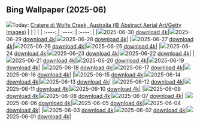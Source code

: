 ## Bing Wallpaper (2025-06)
![](https://www.bing.com/th?id=OHR.WolfeCrater_IT-IT2121882402_UHD.jpg&w=1000)Today: [Cratere di Wolfe Creek, Australia (© Abstract Aerial Art/Getty Images)](https://www.bing.com/th?id=OHR.WolfeCrater_IT-IT2121882402_UHD.jpg&rf=LaDigue_UHD.jpg&pid=hp&w=3840&h=2160&rs=1&c=4)
|      |      |      |
| :----: | :----: | :----: |
|![](https://www.bing.com/th?id=OHR.WolfeCrater_IT-IT2121882402_UHD.jpg&pid=hp&w=384&h=216&rs=1&c=4)2025-06-30 [download 4k](https://www.bing.com/th?id=OHR.WolfeCrater_IT-IT2121882402_UHD.jpg&rf=LaDigue_UHD.jpg&pid=hp&w=3840&h=2160&rs=1&c=4)|![](https://www.bing.com/th?id=OHR.BandaIsland_IT-IT2071858356_UHD.jpg&pid=hp&w=384&h=216&rs=1&c=4)2025-06-29 [download 4k](https://www.bing.com/th?id=OHR.BandaIsland_IT-IT2071858356_UHD.jpg&rf=LaDigue_UHD.jpg&pid=hp&w=3840&h=2160&rs=1&c=4)|![](https://www.bing.com/th?id=OHR.PrideParade_IT-IT2013687797_UHD.jpg&pid=hp&w=384&h=216&rs=1&c=4)2025-06-28 [download 4k](https://www.bing.com/th?id=OHR.PrideParade_IT-IT2013687797_UHD.jpg&rf=LaDigue_UHD.jpg&pid=hp&w=3840&h=2160&rs=1&c=4)|
|![](https://www.bing.com/th?id=OHR.MaroonClownfish_IT-IT1939766498_UHD.jpg&pid=hp&w=384&h=216&rs=1&c=4)2025-06-27 [download 4k](https://www.bing.com/th?id=OHR.MaroonClownfish_IT-IT1939766498_UHD.jpg&rf=LaDigue_UHD.jpg&pid=hp&w=3840&h=2160&rs=1&c=4)|![](https://www.bing.com/th?id=OHR.HorseheadRock_IT-IT0871929651_UHD.jpg&pid=hp&w=384&h=216&rs=1&c=4)2025-06-26 [download 4k](https://www.bing.com/th?id=OHR.HorseheadRock_IT-IT0871929651_UHD.jpg&rf=LaDigue_UHD.jpg&pid=hp&w=3840&h=2160&rs=1&c=4)|![](https://www.bing.com/th?id=OHR.GlastonburyScenic_IT-IT6655365731_UHD.jpg&pid=hp&w=384&h=216&rs=1&c=4)2025-06-25 [download 4k](https://www.bing.com/th?id=OHR.GlastonburyScenic_IT-IT6655365731_UHD.jpg&rf=LaDigue_UHD.jpg&pid=hp&w=3840&h=2160&rs=1&c=4)|
|![](https://www.bing.com/th?id=OHR.DelicateArch_IT-IT6581270768_UHD.jpg&pid=hp&w=384&h=216&rs=1&c=4)2025-06-24 [download 4k](https://www.bing.com/th?id=OHR.DelicateArch_IT-IT6581270768_UHD.jpg&rf=LaDigue_UHD.jpg&pid=hp&w=3840&h=2160&rs=1&c=4)|![](https://www.bing.com/th?id=OHR.DresdenElbe_IT-IT6499150995_UHD.jpg&pid=hp&w=384&h=216&rs=1&c=4)2025-06-23 [download 4k](https://www.bing.com/th?id=OHR.DresdenElbe_IT-IT6499150995_UHD.jpg&rf=LaDigue_UHD.jpg&pid=hp&w=3840&h=2160&rs=1&c=4)|![](https://www.bing.com/th?id=OHR.AmazonEcuador_IT-IT6428077520_UHD.jpg&pid=hp&w=384&h=216&rs=1&c=4)2025-06-22 [download 4k](https://www.bing.com/th?id=OHR.AmazonEcuador_IT-IT6428077520_UHD.jpg&rf=LaDigue_UHD.jpg&pid=hp&w=3840&h=2160&rs=1&c=4)|
|![](https://www.bing.com/th?id=OHR.IcelandSolstice_IT-IT6375034077_UHD.jpg&pid=hp&w=384&h=216&rs=1&c=4)2025-06-21 [download 4k](https://www.bing.com/th?id=OHR.IcelandSolstice_IT-IT6375034077_UHD.jpg&rf=LaDigue_UHD.jpg&pid=hp&w=3840&h=2160&rs=1&c=4)|![](https://www.bing.com/th?id=OHR.SaleTrapani_IT-IT6306427374_UHD.jpg&pid=hp&w=384&h=216&rs=1&c=4)2025-06-20 [download 4k](https://www.bing.com/th?id=OHR.SaleTrapani_IT-IT6306427374_UHD.jpg&rf=LaDigue_UHD.jpg&pid=hp&w=3840&h=2160&rs=1&c=4)|![](https://www.bing.com/th?id=OHR.WinterBegins_IT-IT6219104998_UHD.jpg&pid=hp&w=384&h=216&rs=1&c=4)2025-06-19 [download 4k](https://www.bing.com/th?id=OHR.WinterBegins_IT-IT6219104998_UHD.jpg&rf=LaDigue_UHD.jpg&pid=hp&w=3840&h=2160&rs=1&c=4)|
|![](https://www.bing.com/th?id=OHR.AsianSwallowtail_IT-IT6116114113_UHD.jpg&pid=hp&w=384&h=216&rs=1&c=4)2025-06-18 [download 4k](https://www.bing.com/th?id=OHR.AsianSwallowtail_IT-IT6116114113_UHD.jpg&rf=LaDigue_UHD.jpg&pid=hp&w=3840&h=2160&rs=1&c=4)|![](https://www.bing.com/th?id=OHR.CumberlandOaks_IT-IT6066692502_UHD.jpg&pid=hp&w=384&h=216&rs=1&c=4)2025-06-17 [download 4k](https://www.bing.com/th?id=OHR.CumberlandOaks_IT-IT6066692502_UHD.jpg&rf=LaDigue_UHD.jpg&pid=hp&w=3840&h=2160&rs=1&c=4)|![](https://www.bing.com/th?id=OHR.SeaTurtleBrazil_IT-IT6000717103_UHD.jpg&pid=hp&w=384&h=216&rs=1&c=4)2025-06-16 [download 4k](https://www.bing.com/th?id=OHR.SeaTurtleBrazil_IT-IT6000717103_UHD.jpg&rf=LaDigue_UHD.jpg&pid=hp&w=3840&h=2160&rs=1&c=4)|
|![](https://www.bing.com/th?id=OHR.RheaDad_IT-IT4866399219_UHD.jpg&pid=hp&w=384&h=216&rs=1&c=4)2025-06-15 [download 4k](https://www.bing.com/th?id=OHR.RheaDad_IT-IT4866399219_UHD.jpg&rf=LaDigue_UHD.jpg&pid=hp&w=3840&h=2160&rs=1&c=4)|![](https://www.bing.com/th?id=OHR.DolomitiEstate_IT-IT5883847806_UHD.jpg&pid=hp&w=384&h=216&rs=1&c=4)2025-06-14 [download 4k](https://www.bing.com/th?id=OHR.DolomitiEstate_IT-IT5883847806_UHD.jpg&rf=LaDigue_UHD.jpg&pid=hp&w=3840&h=2160&rs=1&c=4)|![](https://www.bing.com/th?id=OHR.SanMiguelAzores_IT-IT5812547329_UHD.jpg&pid=hp&w=384&h=216&rs=1&c=4)2025-06-13 [download 4k](https://www.bing.com/th?id=OHR.SanMiguelAzores_IT-IT5812547329_UHD.jpg&rf=LaDigue_UHD.jpg&pid=hp&w=3840&h=2160&rs=1&c=4)|
|![](https://www.bing.com/th?id=OHR.BigBendChisos_IT-IT7015361266_UHD.jpg&pid=hp&w=384&h=216&rs=1&c=4)2025-06-12 [download 4k](https://www.bing.com/th?id=OHR.BigBendChisos_IT-IT7015361266_UHD.jpg&rf=LaDigue_UHD.jpg&pid=hp&w=3840&h=2160&rs=1&c=4)|![](https://www.bing.com/th?id=OHR.FlamingosNamibia_IT-IT6908243385_UHD.jpg&pid=hp&w=384&h=216&rs=1&c=4)2025-06-11 [download 4k](https://www.bing.com/th?id=OHR.FlamingosNamibia_IT-IT6908243385_UHD.jpg&rf=LaDigue_UHD.jpg&pid=hp&w=3840&h=2160&rs=1&c=4)|![](https://www.bing.com/th?id=OHR.AmalfiCampania_IT-IT5052027567_UHD.jpg&pid=hp&w=384&h=216&rs=1&c=4)2025-06-10 [download 4k](https://www.bing.com/th?id=OHR.AmalfiCampania_IT-IT5052027567_UHD.jpg&rf=LaDigue_UHD.jpg&pid=hp&w=3840&h=2160&rs=1&c=4)|
|![](https://www.bing.com/th?id=OHR.DubrovnikTwilight_IT-IT4694671968_UHD.jpg&pid=hp&w=384&h=216&rs=1&c=4)2025-06-09 [download 4k](https://www.bing.com/th?id=OHR.DubrovnikTwilight_IT-IT4694671968_UHD.jpg&rf=LaDigue_UHD.jpg&pid=hp&w=3840&h=2160&rs=1&c=4)|![](https://www.bing.com/th?id=OHR.StellarSeaLions_IT-IT5341813083_UHD.jpg&pid=hp&w=384&h=216&rs=1&c=4)2025-06-08 [download 4k](https://www.bing.com/th?id=OHR.StellarSeaLions_IT-IT5341813083_UHD.jpg&rf=LaDigue_UHD.jpg&pid=hp&w=3840&h=2160&rs=1&c=4)|![](https://www.bing.com/th?id=OHR.PacificCrestTrail_IT-IT6678210437_UHD.jpg&pid=hp&w=384&h=216&rs=1&c=4)2025-06-07 [download 4k](https://www.bing.com/th?id=OHR.PacificCrestTrail_IT-IT6678210437_UHD.jpg&rf=LaDigue_UHD.jpg&pid=hp&w=3840&h=2160&rs=1&c=4)|
|![](https://www.bing.com/th?id=OHR.NormandyBeach_IT-IT6520932839_UHD.jpg&pid=hp&w=384&h=216&rs=1&c=4)2025-06-06 [download 4k](https://www.bing.com/th?id=OHR.NormandyBeach_IT-IT6520932839_UHD.jpg&rf=LaDigue_UHD.jpg&pid=hp&w=3840&h=2160&rs=1&c=4)|![](https://www.bing.com/th?id=OHR.OlivaresMural_IT-IT6465447947_UHD.jpg&pid=hp&w=384&h=216&rs=1&c=4)2025-06-05 [download 4k](https://www.bing.com/th?id=OHR.OlivaresMural_IT-IT6465447947_UHD.jpg&rf=LaDigue_UHD.jpg&pid=hp&w=3840&h=2160&rs=1&c=4)|![](https://www.bing.com/th?id=OHR.CalaLuna_IT-IT6388289498_UHD.jpg&pid=hp&w=384&h=216&rs=1&c=4)2025-06-04 [download 4k](https://www.bing.com/th?id=OHR.CalaLuna_IT-IT6388289498_UHD.jpg&rf=LaDigue_UHD.jpg&pid=hp&w=3840&h=2160&rs=1&c=4)|
|![](https://www.bing.com/th?id=OHR.BicyclesUtrecht_IT-IT6327347879_UHD.jpg&pid=hp&w=384&h=216&rs=1&c=4)2025-06-03 [download 4k](https://www.bing.com/th?id=OHR.BicyclesUtrecht_IT-IT6327347879_UHD.jpg&rf=LaDigue_UHD.jpg&pid=hp&w=3840&h=2160&rs=1&c=4)|![](https://www.bing.com/th?id=OHR.RepubblicaGiugnoFesta_IT-IT6228684298_UHD.jpg&pid=hp&w=384&h=216&rs=1&c=4)2025-06-02 [download 4k](https://www.bing.com/th?id=OHR.RepubblicaGiugnoFesta_IT-IT6228684298_UHD.jpg&rf=LaDigue_UHD.jpg&pid=hp&w=3840&h=2160&rs=1&c=4)|![](https://www.bing.com/th?id=OHR.GrandeTerreReef_IT-IT2395565523_UHD.jpg&pid=hp&w=384&h=216&rs=1&c=4)2025-06-01 [download 4k](https://www.bing.com/th?id=OHR.GrandeTerreReef_IT-IT2395565523_UHD.jpg&rf=LaDigue_UHD.jpg&pid=hp&w=3840&h=2160&rs=1&c=4)|
